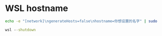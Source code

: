 # WSL hostname

```sh
echo -e "[network]\ngenerateHosts=false\nhostname=你想设置的名字" | sudo tee -a /etc/wsl.conf
```

```cmd
wsl --shutdown
```